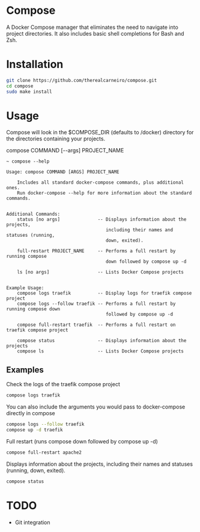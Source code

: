 # Compose
A Docker Compose manager that eliminates the need to navigate into project directories. It also includes basic shell completions for Bash and Zsh.

# Installation

```sh
git clone https://github.com/therealcarneiro/compose.git
cd compose
sudo make install
```

# Usage
Compose will look in the $COMPOSE_DIR (defaults to /docker) directory for the directories containing your projects.

compose COMMAND [--args] PROJECT_NAME

```
~ compose --help

Usage: compose COMMAND [ARGS] PROJECT_NAME

	Includes all standard docker-compose commands, plus additional ones.
	Run docker-compose --help for more information about the standard commands.


Additional Commands:
	status [no args]              -- Displays information about the projects,
	                                 including their names and statuses (running,
	                                 down, exited).

	full-restart PROJECT_NAME     -- Performs a full restart by running compose
	                                 down followed by compose up -d

	ls [no args]                  -- Lists Docker Compose projects


Example Usage:
	compose logs traefik          -- Display logs for traefik compose project
	compose logs --follow traefik -- Performs a full restart by running compose down
	                                 followed by compose up -d

	compose full-restart traefik  -- Performs a full restart on traefik compose project

	compose status                -- Displays information about the projects
	compose ls                    -- Lists Docker Compose projects
```

## Examples

Check the logs of the traefik compose project
```sh
compose logs traefik
```

You can also include the arguments you would pass to docker-compose directly in compose
```sh
compose logs --follow traefik
compose up -d traefik
```

Full restart (runs compose down followed by compose up -d)
```sh
compose full-restart apache2
```

Displays information about the projects, including their names and statuses (running, down, exited).
```sh
compose status
```

# TODO
- Git integration
